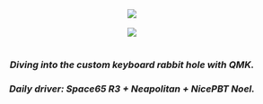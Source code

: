 
<div align="center">
	<a href="https://github.com/forsakenrei"> <img src="https://github-readme-stats-murex-five-78.vercel.app/api?username=forsakenrei&show_icons=true&theme=tokyonight"></a>
	<br>
	<br>
	<a href="https://github.com/forsakenrei"> <img src="https://github-readme-stats-murex-five-78.vercel.app/api/top-langs/?username=forsakenrei&layout=compact&theme=tokyonight&exclude_repo=&hide=Cmake,C%2B%2B"></a>
    <br>
	<br>
	<h3 align="center"><i>Diving into the custom keyboard rabbit hole with QMK.</i></h3>
	<h3 align="center"><i>Daily driver: Space65 R3 + Neapolitan + NicePBT Noel.</i></h3>
</div>
